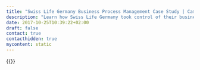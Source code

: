 ```yaml
---
title: "Swiss Life Germany Business Process Management Case Study | Camunda BPM"
description: "Learn how Swiss Life Germany took control of their business process automation and improved efficiency in their organization with Camunda. Camunda is the leader for workflow automation based on Java and BPMN 2.0. "
date: 2017-10-25T10:39:22+02:00
draft: false
contact: true
contacthidden: true
mycontent: static
---
```

{{<case-study-single
company="Swiss Life Germany"
companydescription="<p>Swiss Life Germany is a leading provider of pensions and financial solutions. With multiple award-winning products and qualified advisors, the company is a premium provider in the German market.</p>"
customerquote="<p><q>Camunda BPM helps us implement our digitalization and automation strategy. We are therefore able to provide a modern and future-oriented workflow platform for our customers, business partners and employees. The main advantages of using Camunda BPM at Swiss Life Germany are:</p><p><ul><li>The components can be integrated well into our IT landscape and our DevOps procedures given the open and modern architecture.</li><li>The standards BPMN, CMMN and DMN ensure a continuous communication between business and IT.</li><li>With an open source platform, the community and direct support from the Camunda team, we have very efficient communication paths available for questions and problems.</li></ul></p>-Markus Schimmer, Software Architect"
teaser=""
usecase=""
videolink=""
logo="//images.ctfassets.net/vpidbgnakfvf/7aBgCOyWHu4Ic4KwSociQO/bd1fadac5368190c247f16d58308849a/swisslife.svg"
pdf=""
thumbnail="">}}